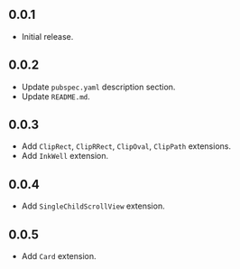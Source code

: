 ## 0.0.1

- Initial release.

## 0.0.2

- Update `pubspec.yaml` description section.
- Update `README.md`.

## 0.0.3

- Add `ClipRect`, `ClipRRect`, `ClipOval`, `ClipPath` extensions.
- Add `InkWell` extension.

## 0.0.4

- Add `SingleChildScrollView` extension.

## 0.0.5

- Add `Card` extension.